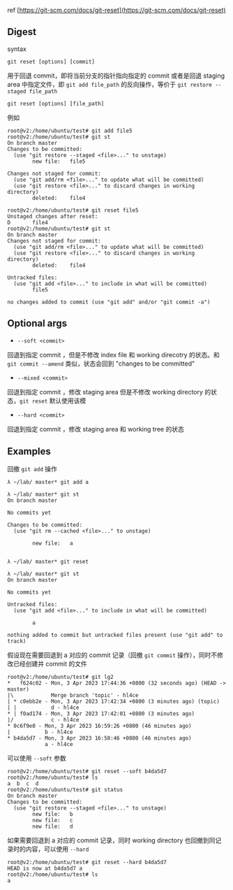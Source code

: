 ref
[https://git-scm.com/docs/git-reset](https://git-scm.com/docs/git-reset)
## Digest
syntax
```
git reset [options] [commit]
```
用于回退 commit，即将当前分支的指针指向指定的 commit
或者是回退 staging area 中指定文件，即 `git add file_path` 的反向操作，等价于 `git restore --staged file_path`
```
git reset [options] [file_path]
```
例如
```
root@v2:/home/ubuntu/test# git add file5
root@v2:/home/ubuntu/test# git st
On branch master
Changes to be committed:
  (use "git restore --staged <file>..." to unstage)
        new file:   file5

Changes not staged for commit:
  (use "git add/rm <file>..." to update what will be committed)
  (use "git restore <file>..." to discard changes in working directory)
        deleted:    file4

root@v2:/home/ubuntu/test# git reset file5
Unstaged changes after reset:
D       file4
root@v2:/home/ubuntu/test# git st
On branch master
Changes not staged for commit:
  (use "git add/rm <file>..." to update what will be committed)
  (use "git restore <file>..." to discard changes in working directory)
        deleted:    file4

Untracked files:
  (use "git add <file>..." to include in what will be committed)
        file5

no changes added to commit (use "git add" and/or "git commit -a")
```
## Optional args

- `--soft <commit>`

回退到指定 commit ，但是不修改 index file 和 working direcotry 的状态。和 `git commit --amend` 类似，状态会回到 "changes to be committed"

- `--mixed <commit>`

回退到指定 commit ，修改 staging area 但是不修改 working directory 的状态，`git reset` 默认使用该模

- `--hard <commit>`

回退到指定 commit ，修改 staging area 和 working tree 的状态
## Examples
回撤 `git add` 操作
```
λ ~/lab/ master* git add a
                                                                                                                                     
λ ~/lab/ master* git st
On branch master

No commits yet

Changes to be committed:
  (use "git rm --cached <file>..." to unstage)

        new file:   a

                                                                                                                                     
λ ~/lab/ master* git reset
                                                                                                                                     
λ ~/lab/ master* git st
On branch master

No commits yet

Untracked files:
  (use "git add <file>..." to include in what will be committed)

        a

nothing added to commit but untracked files present (use "git add" to track)
```
假设现在需要回退到 a 对应的 commit 记录（回撤 `git commit` 操作），同时不修改已经创建并 commit 的文件
```
root@v2:/home/ubuntu/test# git lg2
*   f624c02 - Mon, 3 Apr 2023 17:44:36 +0800 (32 seconds ago) (HEAD -> master)
|\            Merge branch 'topic' - hl4ce
| * c0ebb2e - Mon, 3 Apr 2023 17:42:34 +0800 (3 minutes ago) (topic)
| |           d - hl4ce
* | f0ad174 - Mon, 3 Apr 2023 17:42:01 +0800 (3 minutes ago)
|/            c - hl4ce
* 0c6f9e0 - Mon, 3 Apr 2023 16:59:26 +0800 (46 minutes ago)
|           b - hl4ce
* b4da5d7 - Mon, 3 Apr 2023 16:58:46 +0800 (46 minutes ago)
            a - hl4ce

```
可以使用 `--soft` 参数
```
root@v2:/home/ubuntu/test# git reset --soft b4da5d7
root@v2:/home/ubuntu/test# ls
a  b  c  d
root@v2:/home/ubuntu/test# git status
On branch master
Changes to be committed:
  (use "git restore --staged <file>..." to unstage)
        new file:   b
        new file:   c
        new file:   d
```
如果需要回退到 a 对应的 commit 记录，同时 working directory 也回撤到同记录时的内容，可以使用 `--hard`
```
root@v2:/home/ubuntu/test# git reset --hard b4da5d7
HEAD is now at b4da5d7 a
root@v2:/home/ubuntu/test# ls
a
```
